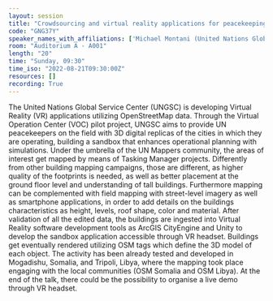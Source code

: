 ```yaml
---
layout: session
title: "Crowdsourcing and virtual reality applications for peacekeeping: study cases in Mogadishu and Tripoli"
code: "GNG37Y"
speaker_names_with_affiliations: ['Michael Montani (United Nations Global Service Center / UN Mappers)']
room: "Auditorium A - A001"
length: "20"
time: "Sunday, 09:30"
time_iso: "2022-08-21T09:30:00Z"
resources: []
recording: True
---
```

The United Nations Global Service Center (UNGSC) is developing Virtual Reality (VR) applications utilizing OpenStreetMap data. Through the Virtual Operation Center (VOC)   pilot project, UNGSC aims to provide UN peacekeepers on the field with 3D digital replicas of the cities in which they are operating, building a sandbox that enhances operational planning with simulations.
Under the umbrella of the UN Mappers community, the areas of interest get mapped by means of Tasking Manager projects. Differently from other building mapping campaigns, those are different, as higher quality of the footprints is needed, as well as better placement at the ground floor level and understanding of tall buildings. Furthermore mapping can be complemented with field mapping with street-level imagery as well as smartphone applications, in order to add details on the buildings characteristics as height, levels, roof shape, color and material.
After validation of all the edited data, the buildings are ingested into Virtual Reality software development tools as ArcGIS CityEngine and Unity to develop the sandbox application accessible through VR headset. Buildings get eventually rendered utilizing OSM tags which define the 3D model of each object.
The activity has been already tested and developed in Mogadishu, Somalia, and Tripoli, Libya, where the mapping took place engaging with the local communities (OSM Somalia and OSM Libya). At the end of the talk, there could be the possibility to organise a live demo through VR headset.
